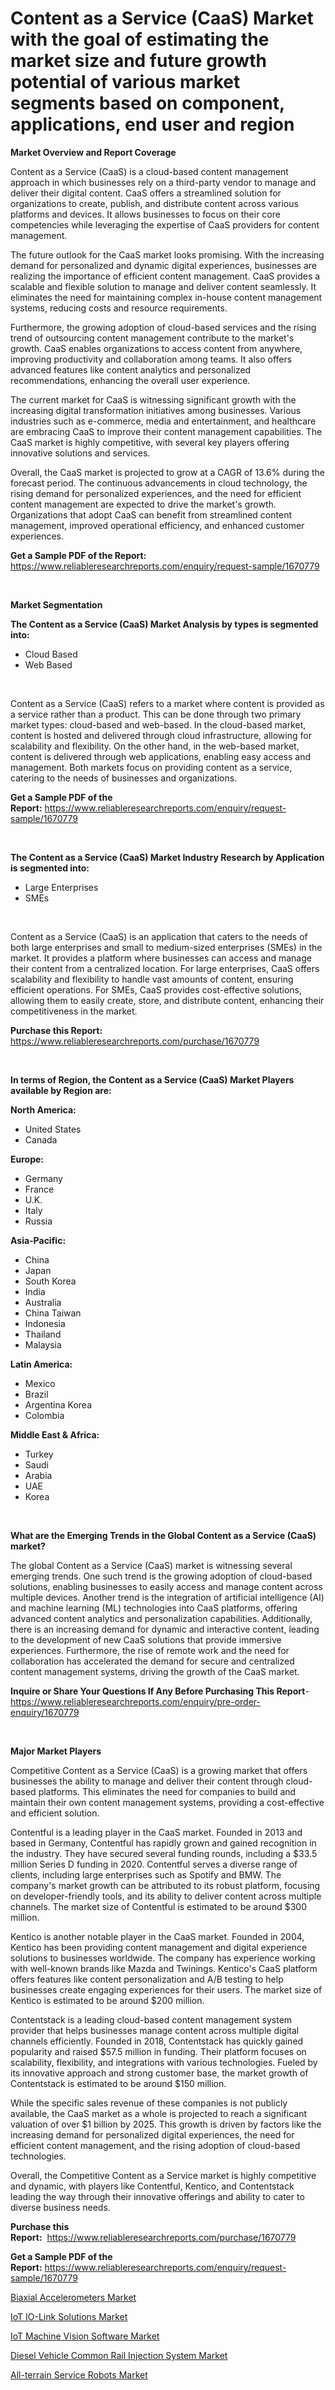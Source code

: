 <p><h1>Content as a Service (CaaS) Market with the goal of estimating the market size and future growth potential of various market segments based on component, applications, end user and region</h1></p><p><strong>Market Overview and Report Coverage</strong></p>
<p><p>Content as a Service (CaaS) is a cloud-based content management approach in which businesses rely on a third-party vendor to manage and deliver their digital content. CaaS offers a streamlined solution for organizations to create, publish, and distribute content across various platforms and devices. It allows businesses to focus on their core competencies while leveraging the expertise of CaaS providers for content management.</p><p>The future outlook for the CaaS market looks promising. With the increasing demand for personalized and dynamic digital experiences, businesses are realizing the importance of efficient content management. CaaS provides a scalable and flexible solution to manage and deliver content seamlessly. It eliminates the need for maintaining complex in-house content management systems, reducing costs and resource requirements.</p><p>Furthermore, the growing adoption of cloud-based services and the rising trend of outsourcing content management contribute to the market's growth. CaaS enables organizations to access content from anywhere, improving productivity and collaboration among teams. It also offers advanced features like content analytics and personalized recommendations, enhancing the overall user experience.</p><p>The current market for CaaS is witnessing significant growth with the increasing digital transformation initiatives among businesses. Various industries such as e-commerce, media and entertainment, and healthcare are embracing CaaS to improve their content management capabilities. The CaaS market is highly competitive, with several key players offering innovative solutions and services.</p><p>Overall, the CaaS market is projected to grow at a CAGR of 13.6% during the forecast period. The continuous advancements in cloud technology, the rising demand for personalized experiences, and the need for efficient content management are expected to drive the market's growth. Organizations that adopt CaaS can benefit from streamlined content management, improved operational efficiency, and enhanced customer experiences.</p></p>
<p><strong>Get a Sample PDF of the Report:</strong> <a href="https://www.reliableresearchreports.com/enquiry/request-sample/1670779">https://www.reliableresearchreports.com/enquiry/request-sample/1670779</a></p>
<p>&nbsp;</p>
<p><strong>Market Segmentation</strong></p>
<p><strong>The Content as a Service (CaaS) Market Analysis by types is segmented into:</strong></p>
<p><ul><li>Cloud Based</li><li>Web Based</li></ul></p>
<p>&nbsp;</p>
<p><p>Content as a Service (CaaS) refers to a market where content is provided as a service rather than a product. This can be done through two primary market types: cloud-based and web-based. In the cloud-based market, content is hosted and delivered through cloud infrastructure, allowing for scalability and flexibility. On the other hand, in the web-based market, content is delivered through web applications, enabling easy access and management. Both markets focus on providing content as a service, catering to the needs of businesses and organizations.</p></p>
<p><strong>Get a Sample PDF of the Report:</strong>&nbsp;<a href="https://www.reliableresearchreports.com/enquiry/request-sample/1670779">https://www.reliableresearchreports.com/enquiry/request-sample/1670779</a></p>
<p>&nbsp;</p>
<p><strong>The Content as a Service (CaaS) Market Industry Research by Application is segmented into:</strong></p>
<p><ul><li>Large Enterprises</li><li>SMEs</li></ul></p>
<p>&nbsp;</p>
<p><p>Content as a Service (CaaS) is an application that caters to the needs of both large enterprises and small to medium-sized enterprises (SMEs) in the market. It provides a platform where businesses can access and manage their content from a centralized location. For large enterprises, CaaS offers scalability and flexibility to handle vast amounts of content, ensuring efficient operations. For SMEs, CaaS provides cost-effective solutions, allowing them to easily create, store, and distribute content, enhancing their competitiveness in the market.</p></p>
<p><strong>Purchase this Report:</strong>&nbsp; <a href="https://www.reliableresearchreports.com/purchase/1670779">https://www.reliableresearchreports.com/purchase/1670779</a></p>
<p>&nbsp;</p>
<p><strong>In terms of Region, the Content as a Service (CaaS) Market Players available by Region are:</strong></p>
<p>
    <p> <strong> North America: </strong>
        <ul>
            <li>United States</li>
            <li>Canada</li>
        </ul>
        </p> 
    <p> <strong> Europe: </strong>
        <ul>
            <li>Germany</li>
            <li>France</li>
            <li>U.K.</li>
            <li>Italy</li>
            <li>Russia</li>
        </ul>
        </p> 
    <p> <strong> Asia-Pacific: </strong>
        <ul>
            <li>China</li>
            <li>Japan</li>
            <li>South Korea</li>
            <li>India</li>
            <li>Australia</li>
            <li>China Taiwan</li>
            <li>Indonesia</li>
            <li>Thailand</li>
            <li>Malaysia</li>
        </ul>
        </p> 
    <p> <strong> Latin America: </strong>
        <ul>
            <li>Mexico</li>
            <li>Brazil</li>
            <li>Argentina Korea</li>
            <li>Colombia</li>
        </ul>
        </p> 
    <p> <strong> Middle East & Africa: </strong>
        <ul>
            <li>Turkey</li>
            <li>Saudi</li>
            <li>Arabia</li>
            <li>UAE</li>
            <li>Korea</li>
        </ul>
    </p>
    </p>
<p>&nbsp;</p>
<p><strong>What are the Emerging Trends in the Global Content as a Service (CaaS) market?</strong></p>
<p><p>The global Content as a Service (CaaS) market is witnessing several emerging trends. One such trend is the growing adoption of cloud-based solutions, enabling businesses to easily access and manage content across multiple devices. Another trend is the integration of artificial intelligence (AI) and machine learning (ML) technologies into CaaS platforms, offering advanced content analytics and personalization capabilities. Additionally, there is an increasing demand for dynamic and interactive content, leading to the development of new CaaS solutions that provide immersive experiences. Furthermore, the rise of remote work and the need for collaboration has accelerated the demand for secure and centralized content management systems, driving the growth of the CaaS market.</p></p>
<p><strong>Inquire or Share Your Questions If Any Before Purchasing This Report</strong>- <a href="https://www.reliableresearchreports.com/enquiry/pre-order-enquiry/1670779">https://www.reliableresearchreports.com/enquiry/pre-order-enquiry/1670779</a></p>
<p>&nbsp;</p>
<p><strong>Major Market Players</strong></p>
<p><p>Competitive Content as a Service (CaaS) is a growing market that offers businesses the ability to manage and deliver their content through cloud-based platforms. This eliminates the need for companies to build and maintain their own content management systems, providing a cost-effective and efficient solution.</p><p>Contentful is a leading player in the CaaS market. Founded in 2013 and based in Germany, Contentful has rapidly grown and gained recognition in the industry. They have secured several funding rounds, including a $33.5 million Series D funding in 2020. Contentful serves a diverse range of clients, including large enterprises such as Spotify and BMW. The company's market growth can be attributed to its robust platform, focusing on developer-friendly tools, and its ability to deliver content across multiple channels. The market size of Contentful is estimated to be around $300 million.</p><p>Kentico is another notable player in the CaaS market. Founded in 2004, Kentico has been providing content management and digital experience solutions to businesses worldwide. The company has experience working with well-known brands like Mazda and Twinings. Kentico's CaaS platform offers features like content personalization and A/B testing to help businesses create engaging experiences for their users. The market size of Kentico is estimated to be around $200 million.</p><p>Contentstack is a leading cloud-based content management system provider that helps businesses manage content across multiple digital channels efficiently. Founded in 2018, Contentstack has quickly gained popularity and raised $57.5 million in funding. Their platform focuses on scalability, flexibility, and integrations with various technologies. Fueled by its innovative approach and strong customer base, the market growth of Contentstack is estimated to be around $150 million.</p><p>While the specific sales revenue of these companies is not publicly available, the CaaS market as a whole is projected to reach a significant valuation of over $1 billion by 2025. This growth is driven by factors like the increasing demand for personalized digital experiences, the need for efficient content management, and the rising adoption of cloud-based technologies.</p><p>Overall, the Competitive Content as a Service market is highly competitive and dynamic, with players like Contentful, Kentico, and Contentstack leading the way through their innovative offerings and ability to cater to diverse business needs.</p></p>
<p><strong>Purchase this Report:</strong>&nbsp;&nbsp;<a href="https://www.reliableresearchreports.com/purchase/1670779">https://www.reliableresearchreports.com/purchase/1670779</a></p>
<p></p>
<p><strong>Get a Sample PDF of the Report:</strong>&nbsp;<a href="https://www.reliableresearchreports.com/enquiry/request-sample/1670779">https://www.reliableresearchreports.com/enquiry/request-sample/1670779</a></p>
<p><p><a href="https://github.com/RichRobinson5/Market-Research-Report-List-2/blob/main/biaxial-accelerometers-market.md">Biaxial Accelerometers Market</a></p><p><a href="https://www.linkedin.com/pulse/iot-io-link-solutions-market-research-report-provides/">IoT IO-Link Solutions Market</a></p><p><a href="https://www.linkedin.com/pulse/iot-machine-vision-software-market-insights-players-forecast/">IoT Machine Vision Software Market</a></p><p><a href="https://medium.com/@melissahaag/diesel-vehicle-common-rail-injection-system-market-outlook-industry-overview-and-forecast-2023-to-1dd527f2ab73">Diesel Vehicle Common Rail Injection System Market</a></p><p><a href="https://medium.com/@efrenmuller/all-terrain-service-robots-market-focuses-on-market-share-size-and-projected-forecast-till-2030-52efd565af5b">All-terrain Service Robots Market</a></p></p>